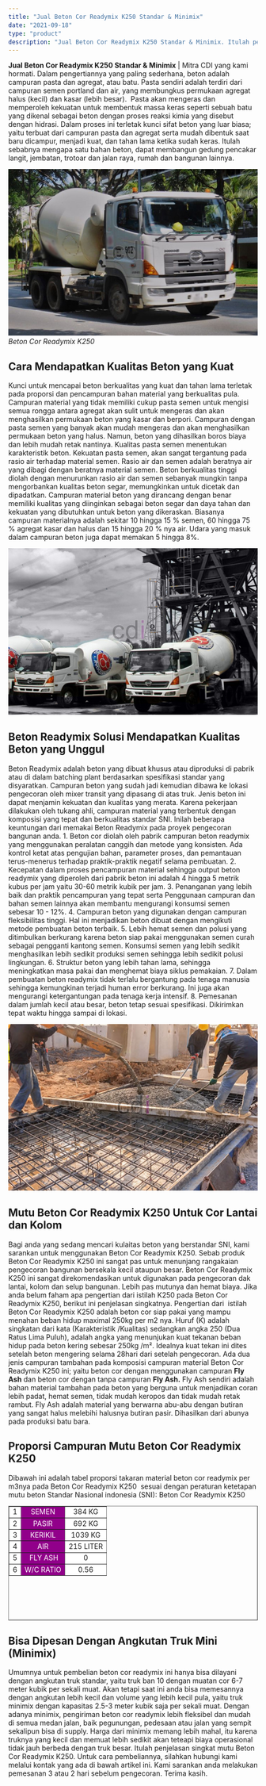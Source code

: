 ```yaml
---
title: "Jual Beton Cor Readymix K250 Standar & Minimix"
date: "2021-09-18"
type: "product"
description: "Jual Beton Cor Readymix K250 Standar & Minimix. Itulah penjelasan singkat mutu Beton Cor Readymix K250. Untuk cara pembeliannya, silahkan hubungi kami melalu..."
---
```


**Jual Beton Cor Readymix K250 Standar & Minimix** | Mitra CDI yang kami hormati. Dalam pengertiannya yang paling sederhana, beton adalah campuran pasta dan agregat, atau batu. Pasta sendiri adalah terdiri dari campuran semen portland dan air, yang membungkus permukaan agregat halus (kecil) dan kasar (lebih besar).  Pasta akan mengeras dan memperoleh kekuatan untuk membentuk massa keras seperti sebuah batu yang dikenal sebagai beton dengan proses reaksi kimia yang disebut dengan hidrasi.
Dalam proses ini terletak kunci sifat beton yang luar biasa; yaitu terbuat dari campuran pasta dan agregat serta mudah dibentuk saat baru dicampur, menjadi kuat, dan tahan lama ketika sudah keras. Itulah sebabnya mengapa satu bahan beton, dapat membangun gedung pencakar langit, jembatan, trotoar dan jalan raya, rumah dan bangunan lainnya.

![Beton Cor Readymix K250](/images/product/beton-readymix.jpg)
*Beton Cor Readymix K250*

 ## Cara Mendapatkan Kualitas Beton yang Kuat
    
Kunci untuk mencapai beton berkualitas yang kuat dan tahan lama terletak pada proporsi dan pencampuran bahan material yang berkualitas pula. Campuran material yang tidak memiliki cukup pasta semen untuk mengisi semua rongga antara agregat akan sulit untuk mengeras dan akan menghasilkan permukaan beton yang kasar dan berpori. Campuran dengan pasta semen yang banyak akan mudah mengeras dan akan menghasilkan permukaan beton yang halus. Namun, beton yang dihasilkan boros biaya dan lebih mudah retak nantinya.
Kualitas pasta semen menentukan karakteristik beton. Kekuatan pasta semen, akan sangat tergantung pada rasio air terhadap material semen. Rasio air dan semen adalah beratnya air yang dibagi dengan beratnya material semen. Beton berkualitas tinggi diolah dengan menurunkan rasio air dan semen sebanyak mungkin tanpa mengorbankan kualitas beton segar, memungkinkan untuk dicetak dan dipadatkan.
Campuran material beton yang dirancang dengan benar memiliki kualitas yang diinginkan sebagai beton segar dan daya tahan dan kekuatan yang dibutuhkan untuk beton yang dikeraskan. Biasanya campuran materialnya adalah sekitar 10 hingga 15 % semen, 60 hingga 75 % agregat kasar dan halus dan 15 hingga 20 % nya air. Udara yang masuk dalam campuran beton juga dapat memakan 5 hingga 8%.

![Readymix Beton](/images/blog/beton-readymix-tiga-roda-2.jpg)

 ## Beton Readymix Solusi Mendapatkan Kualitas Beton yang Unggul
    
Beton Readymix adalah beton yang dibuat khusus atau diproduksi di pabrik atau di dalam batching plant berdasarkan spesifikasi standar yang disyaratkan. Campuran beton yang sudah jadi kemudian dibawa ke lokasi pengecoran oleh mixer transit yang dipasang di atas truk. Jenis beton ini dapat menjamin kekuatan dan kualitas yang merata. Karena pekerjaan dilakukan oleh tukang ahli, campuran material yang terbentuk dengan komposisi yang tepat dan berkualitas standar SNI. Inilah beberapa keuntungan dari memakai Beton Readymix pada proyek pengecoran bangunan anda.
1\. Beton cor diolah oleh pabrik campuran beton readymix yang menggunakan peralatan canggih dan metode yang konsisten. Ada kontrol ketat atas pengujian bahan, parameter proses, dan pemantauan terus-menerus terhadap praktik-praktik negatif selama pembuatan.
2\. Kecepatan dalam proses pencampuran material sehingga output beton readymix yang diperoleh dari pabrik beton ini adalah 4 hingga 5 metrik kubus per jam yaitu 30-60 metrik kubik per jam.
3\. Penanganan yang lebih baik dan praktik pencampuran yang tepat serta Penggunaan campuran dan bahan semen lainnya akan membantu mengurangi konsumsi semen sebesar 10 - 12%.
4\. Campuran beton yang digunakan dengan campuran fleksibilitas tinggi. Hal ini menjadikan beton dibuat dengan mengikuti metode pembuatan beton terbaik.
5\. Lebih hemat semen dan polusi yang ditimbulkan berkurang karena beton siap pakai menggunakan semen curah sebagai pengganti kantong semen. Konsumsi semen yang lebih sedikit menghasilkan lebih sedikit produksi semen sehingga lebih sedikit polusi lingkungan.
6\. Struktur beton yang lebih tahan lama, sehingga meningkatkan masa pakai dan menghemat biaya siklus pemakaian.
7\. Dalam pembuatan beton readymix tidak terlalu bergantung pada tenaga manusia sehingga kemungkinan terjadi human error berkurang. Ini juga akan mengurangi ketergantungan pada tenaga kerja intensif.
8\. Pemesanan dalam jumlah kecil atau besar, beton tetap sesuai spesifikasi. Dikirimkan tepat waktu hingga sampai di lokasi.

![Concrete Readymix](/images/product/concrete-7.jpg)

 ## Mutu Beton Cor Readymix K250 Untuk Cor Lantai dan Kolom
    
Bagi anda yang sedang mencari kulaitas beton yang berstandar SNI, kami sarankan untuk menggunakan Beton Cor Readymix K250. Sebab produk Beton Cor Readymix K250 ini sangat pas untuk menunjang rangakaian pengecoran bangunan bersekala kecil ataupun besar. Beton Cor Readymix K250 ini sangat direkomendasikan untuk digunakan pada pengecoran dak lantai, kolom dan selup bangunan. Lebih pas mutunya dan hemat biaya. Jika anda belum faham apa pengertian dari istilah K250 pada Beton Cor Readymix K250, berikut ini penjelasan singkatnya.
Pengertian dari  istilah Beton Cor Readymix K250 adalah beton cor siap pakai yang mampu menahan beban hidup maximal 250kg per m2 nya. Huruf (K) adalah singkatan dari kata (Karakteristik /Kualitas) sedangkan angka 250 (Dua Ratus Lima Puluh), adalah angka yang menunjukan kuat tekanan beban hidup pada beton kering sebesar 250kg /m². Idealnya kuat tekan ini dites setelah beton mengering selama 28hari dari setelah pengecoran. Ada dua jenis campuran tambahan pada komposisi campuran material Beton Cor Readymix K250 ini; yaitu beton cor dengan menggunakan campuran **Fly Ash** dan beton cor dengan tanpa campuran **Fly Ash.** Fly Ash sendiri adalah bahan material tambahan pada beton yang berguna untuk menjadikan coran lebih padat, hemat semen, tidak mudah keropos dan tidak mudah retak rambut. Fly Ash adalah material yang berwarna abu-abu dengan butiran yang sangat halus melebihi halusnya butiran pasir. Dihasilkan dari abunya pada produksi batu bara.

 ## Proporsi Campuran Mutu Beton Cor Readymix K250
    
Dibawah ini adalah tabel proporsi takaran material beton cor readymix per m3nya pada Beton Cor Readymix K250  sesuai dengan peraturan ketetapan mutu beton Standar Nasional indonesia (SNI):
Beton Cor Readymix K250
<table style="text-align: center; height: 231px;" border="1" width="100%" cellspacing="0" cellpadding="3"><tbody><tr><td style="text-align: center;" bgcolor="#FFFFFF">1</td><td style="text-align: center;" bgcolor="#91008a"><span style="color: #ffffff;">SEMEN</span></td><td style="text-align: center;" bgcolor="#FFFFFF">384 KG</td></tr><tr><td style="text-align: center;" bgcolor="#FFFFFF">2</td><td style="text-align: center;" bgcolor="#91008a"><span style="color: #ffffff;">PASIR</span></td><td style="text-align: center;" bgcolor="#FFFFFF">692 KG</td></tr><tr><td style="text-align: center;" bgcolor="#FFFFFF">3</td><td style="text-align: center;" bgcolor="#91008a"><span style="color: #ffffff;">KERIKIL</span></td><td style="text-align: center;" bgcolor="#FFFFFF">1039 KG</td></tr><tr><td style="text-align: center;" bgcolor="#FFFFFF">4</td><td style="text-align: center;" bgcolor="#91008a"><span style="color: #ffffff;">AIR</span></td><td style="text-align: center;" bgcolor="#FFFFFF">215 LITER</td></tr><tr><td style="text-align: center;" bgcolor="#FFFFFF">5</td><td style="text-align: center;" bgcolor="#91008a"><span style="color: #ffffff;">&nbsp;FLY ASH</span></td><td style="text-align: center;" bgcolor="#FFFFFF">0</td></tr><tr><td style="text-align: center;" bgcolor="#FFFFFF">6</td><td style="text-align: center;" bgcolor="#91008a"><span style="color: #ffffff;">W/C RATIO</span></td><td style="text-align: center;" bgcolor="#FFFFFF">0.56</td></tr></tbody></table>

 ## Bisa Dipesan Dengan Angkutan Truk Mini (Minimix)
    
Umumnya untuk pembelian beton cor readymix ini hanya bisa dilayani dengan angkutan truk standar, yaitu truk ban 10 dengan muatan cor 6-7 meter kubik per sekali muat. Akan tetapi saat ini anda bisa memesannya dengan angkutan lebih kecil dan volume yang lebih kecil pula, yaitu truk minimix dengan kapasitas 2.5-3 meter kubik saja per sekali muat. Dengan adanya minimix, pengiriman beton cor readymix lebih fleksibel dan mudah di semua medan jalan, baik pegunungan, pedesaan atau jalan yang sempit sekalipun bisa di supply. Harga dari minimix memang lebih mahal, itu karena truknya yang kecil dan memuat lebih sedikit akan teteapi biaya operasional tidak jauh berbeda dengan truk besar.
Itulah penjelasan singkat mutu Beton Cor Readymix K250. Untuk cara pembeliannya, silahkan hubungi kami melalui kontak yang ada di bawah artikel ini. Kami sarankan anda melakukan pemesanan 3 atau 2 hari sebelum pengecoran. Terima kasih.
